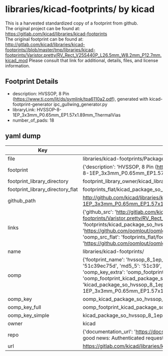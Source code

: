 # libraries/kicad-footprints/ by kicad  
This is a harvested standardized copy of a footprint from github.  
The original project can be found at:  
https://gitlab.com/kicad/libraries/kicad-footprints  
The original footprint can be found at:
http://gitlab.com/kicad/libraries/kicad-footprints//blob/master/tmp/libraries/kicad-footprints/Varistor.pretty/RV_Rect_V25S440P_L26.5mm_W8.2mm_P12.7mm.kicad_mod
Please consult that link for additional, details, files, and license information.  
## Footprint Details
* description: HVSSOP, 8 Pin (https://www.ti.com/lit/ds/symlink/tpa6110a2.pdf), generated with kicad-footprint-generator ipc_gullwing_generator.py  
* libraryLink: HVSSOP-8-1EP_3x3mm_P0.65mm_EP1.57x1.89mm_ThermalVias  
* number_of_pads: 18  
## yaml dump  
| Key | Value |  
| --- | --- |  
| file | libraries/kicad-footprints/Package_SO.pretty/HVSSOP-8-1EP_3x3mm_P0.65mm_EP1.57x1.89mm_ThermalVias.kicad_mod |  
| footprint | {'description': 'HVSSOP, 8 Pin (https://www.ti.com/lit/ds/symlink/tpa6110a2.pdf), generated with kicad-footprint-generator ipc_gullwing_generator.py', 'libraryLink': 'HVSSOP-8-1EP_3x3mm_P0.65mm_EP1.57x1.89mm_ThermalVias', 'number_of_pads': 18} |  
| footprint_library_directory | footprint_library_owner/kicad_libraries/kicad-footprints/ |  
| footprint_library_directory_flat | footprints_flat/kicad_package_so_hvssop_8_1ep_3x3mm_p0_65mm_ep1_57x1_89mm_thermalvias/working |  
| github_path | http://github.com/kicad/libraries/kicad-footprints//blob/master/tmp/libraries/kicad-footprints/Package_SO.pretty/HVSSOP-8-1EP_3x3mm_P0.65mm_EP1.57x1.89mm_ThermalVias.kicad_mod |  
| links | {'github_src': 'http://gitlab.com/kicad/libraries/kicad-footprints//blob/master/tmp/libraries/kicad-footprints/Varistor.pretty/RV_Rect_V25S440P_L26.5mm_W8.2mm_P12.7mm.kicad_mod', 'github_src_repo': 'https://gitlab.com/kicad/libraries/kicad-footprints', 'oomp_bot': 'footprints/kicad_package_so_hvssop_8_1ep_3x3mm_p0_65mm_ep1_57x1_89mm_thermalvias/working', 'oomp_bot_github': 'https://github.com/oomlout/oomlout_oomp_footprint_bot/tree/main/footprints/kicad_package_so_hvssop_8_1ep_3x3mm_p0_65mm_ep1_57x1_89mm_thermalvias/working', 'oomp_src_flat': 'footprints_flat/footprints_flat/kicad_package_so_hvssop_8_1ep_3x3mm_p0_65mm_ep1_57x1_89mm_thermalvias/working', 'oomp_src_flat_github': 'https://github.com/oomlout/oomlout_oomp_footprint_src/tree/main/footprints_flat/kicad_package_so_hvssop_8_1ep_3x3mm_p0_65mm_ep1_57x1_89mm_thermalvias/working'} |  
| name | libraries/kicad-footprints/ |  
| oomp | {'footprint_name': 'hvssop_8_1ep_3x3mm_p0_65mm_ep1_57x1_89mm_thermalvias', 'library_name': 'package_so', 'md5': '51c39ec75d3a59994facf16ef37cf494', 'md5_10': '51c39ec75d', 'md5_5': '51c39', 'md5_6': '51c39e', 'oomp_key': 'oomp_kicad_package_so_hvssop_8_1ep_3x3mm_p0_65mm_ep1_57x1_89mm_thermalvias', 'oomp_key_extra': 'oomp_footprint_kicad_package_so_hvssop_8_1ep_3x3mm_p0_65mm_ep1_57x1_89mm_thermalvias', 'oomp_key_full': 'oomp_footprint_kicad_package_so_hvssop_8_1ep_3x3mm_p0_65mm_ep1_57x1_89mm_thermalvias_51c39e', 'oomp_key_simple': 'kicad_package_so_hvssop_8_1ep_3x3mm_p0_65mm_ep1_57x1_89mm_thermalvias', 'original_filename': 'libraries/kicad-footprints/Package_SO.pretty/HVSSOP-8-1EP_3x3mm_P0.65mm_EP1.57x1.89mm_ThermalVias.kicad_mod', 'owner_name': 'kicad'} |  
| oomp_key | oomp_kicad_package_so_hvssop_8_1ep_3x3mm_p0_65mm_ep1_57x1_89mm_thermalvias |  
| oomp_key_full | oomp_footprint_kicad_package_so_hvssop_8_1ep_3x3mm_p0_65mm_ep1_57x1_89mm_thermalvias |  
| oomp_key_simple | kicad_package_so_hvssop_8_1ep_3x3mm_p0_65mm_ep1_57x1_89mm_thermalvias |  
| owner | kicad |  
| repo | {'documentation_url': 'https://docs.github.com/rest/overview/resources-in-the-rest-api#rate-limiting', 'message': "API rate limit exceeded for 84.66.173.59. (But here's the good news: Authenticated requests get a higher rate limit. Check out the documentation for more details.)"} |  
| url | https://gitlab.com/kicad/libraries/kicad-footprints |  

